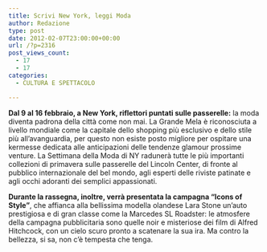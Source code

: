 ```yaml
---
title: Scrivi New York, leggi Moda
author: Redazione
type: post
date: 2012-02-07T23:00:00+00:00
url: /?p=2316
post_views_count:
  - 17
  - 17
categories:
  - CULTURA E SPETTACOLO

---
```

**Dal 9 al 16 febbraio, a New York, riflettori puntati sulle passerelle:** la moda diventa padrona della citt&agrave; come non mai. La Grande Mela &egrave; riconosciuta a livello mondiale come la capitale dello shopping pi&ugrave; esclusivo e dello stile pi&ugrave; all&rsquo;avanguardia, per questo non esiste posto migliore per ospitare una kermesse dedicata alle anticipazioni delle tendenze glamour prossime venture. La Settimana della Moda di NY raduner&agrave; tutte le pi&ugrave; importanti collezioni di primavera sulle passerelle del Lincoln Center, di fronte al pubblico internazionale del bel mondo, agli esperti delle riviste patinate e agli occhi adoranti dei semplici appassionati. 

**Durante la rassegna, inoltre, verr&agrave; presentata la campagna &ldquo;Icons of Style&rdquo;**, che affianca alla bellissima modella olandese Lara Stone un&rsquo;auto prestigiosa e di gran classe come la Marcedes SL Roadster: le atmosfere della campagna pubblicitaria sono quelle noir e misteriose dei film di Alfred Hitchcock, con un cielo scuro pronto a scatenare la sua ira. Ma contro la bellezza, si sa, non c&rsquo;&egrave; tempesta che tenga.

&nbsp;

&nbsp;
